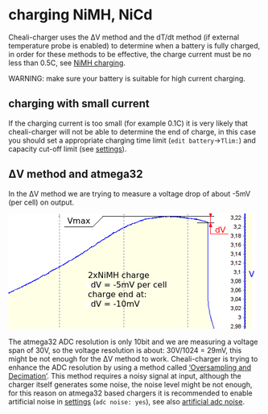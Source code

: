 

charging NiMH, NiCd
===================

Cheali-charger uses the ΔV method and the dT/dt method (if external temperature probe is enabled) 
to determine when a battery is fully charged,
in order for these methods to be effective, the charge current must be no less than 0.5C, see 
[NiMH charging](http://en.wikipedia.org/wiki/Nickel%E2%80%93metal_hydride_battery#Charging).

WARNING: make sure your battery is suitable for high current charging.


charging with small current
---------------------------

If the charging current is too small (for example 0.1C) it is very likely that cheali-charger will not
be able to determine the end of charge, in this case you should set a appropriate charging time limit (`edit battery`->`Tlim:`)
and capacity cut-off limit (see [settings](settings/settings.md#general-settings)).


ΔV method and atmega32
----------------------

In the ΔV method we are trying to measure a voltage drop of about -5mV (per cell) on output.

![dV charge](LogView/dV_charge_2xNiMH.png)

The atmega32 ADC resolution is only 10bit and we are measuring a voltage span of 30V,
so the voltage resolution is about: 30V/1024 = 29mV, this might be not enough for the ΔV method to work.
Cheali-charger is trying to enhance the ADC resolution by using a method called [‘Oversampling and
Decimation’](http://www.atmel.com/images/doc8003.pdf). This method requires a noisy signal at input,
although the charger itself generates some noise, the noise level might be not enough,
for this reason on atmega32 based chargers it is recommended to 
enable artificial noise in [settings](settings/settings.md#nimh-nicd-specific-settings) (`adc noise: yes`), 
see also [artificial adc noise](artificial_adc_noise.md).

